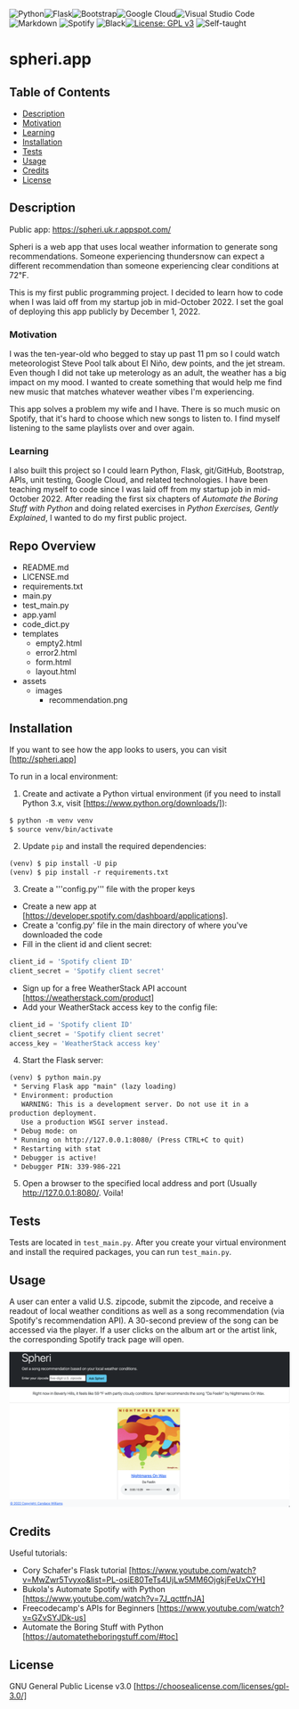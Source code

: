 ![Python](https://img.shields.io/badge/python-3670A0?style=for-the-badge&logo=python&logoColor=ffdd54)![Flask](https://img.shields.io/badge/flask-%23000.svg?style=for-the-badge&logo=flask&logoColor=white)![Bootstrap](https://img.shields.io/badge/bootstrap-%23563D7C.svg?style=for-the-badge&logo=bootstrap&logoColor=white)![Google Cloud](https://img.shields.io/badge/GoogleCloud-%234285F4.svg?style=for-the-badge&logo=google-cloud&logoColor=white)![Visual Studio Code](https://img.shields.io/badge/Visual%20Studio%20Code-0078d7.svg?style=for-the-badge&logo=visual-studio-code&logoColor=white)![Markdown](https://img.shields.io/badge/markdown-%23000000.svg?style=for-the-badge&logo=markdown&logoColor=white) ![Spotify](https://img.shields.io/badge/Spotify-1ED760?style=for-the-badge&logo=spotify&logoColor=white) ![Black](https://img.shields.io/badge/code%20style-black-black)[![License: GPL v3](https://img.shields.io/badge/License-GPLv3-blue.svg)](https://www.gnu.org/licenses/gpl-3.0) ![Self-taught](https://img.shields.io/badge/Self--taught-First%20Public%20Project-brightgreen_)

# spheri.app

## Table of Contents

- [Description](#description)
- [Motivation](#motivation)
- [Learning](#learning)
- [Installation](#installation)
- [Tests](#tests)
- [Usage](#usage)
- [Credits](#credits)
- [License](#license)


## Description

Public app: https://spheri.uk.r.appspot.com/

Spheri is a web app that uses local weather information to generate song recommendations. Someone experiencing thundersnow can expect a different recommendation than someone experiencing clear conditions at 72℉. 

This is my first public programming project. I decided to learn how to code when I was laid off from my startup job in mid-October 2022. I set the goal of deploying this app publicly by December 1, 2022.

### Motivation

I was the ten-year-old who begged to stay up past 11 pm so I could watch meteorologist Steve Pool talk about El Niño, dew points, and the jet stream. Even though I did not take up meterology as an adult, the weather has a big impact on my mood. I wanted to create something that would help me find new music that matches whatever weather vibes I'm experiencing.

This app solves a problem my wife and I have. There is so much music on Spotify, that it's hard to choose which new songs to listen to. I find myself listening to the same playlists over and over again.

### Learning

I also built this project so I could learn Python, Flask, git/GitHub, Bootstrap, APIs, unit testing, Google Cloud, and related technologies. I have been teaching myself to code since I was laid off from my startup job in mid-October 2022. After reading the first six chapters of *Automate the Boring Stuff with Python* and doing related exercises in *Python Exercises, Gently Explained*, I wanted to do my first public project.

## Repo Overview

- README.md
- LICENSE.md
- requirements.txt
- main.py
- test_main.py
- app.yaml
- code_dict.py
- templates
  - empty2.html
  - error2.html
  - form.html
  - layout.html
- assets
  - images
    - recommendation.png

## Installation

If you want to see how the app looks to users, you can visit [http://spheri.app]

To run in a local environment:

1. Create and activate a Python virtual environment (if you need to install Python 3.x, visit [https://www.python.org/downloads/]):

```shell
$ python -m venv venv
$ source venv/bin/activate
```

2. Update `pip` and install the required dependencies:

```shell
(venv) $ pip install -U pip
(venv) $ pip install -r requirements.txt
```

3. Create a '''config.py''' file with the proper keys

- Create a new app at [https://developer.spotify.com/dashboard/applications].
- Create a 'config.py' file in the main directory of where you've downloaded the code
- Fill in the client id and client secret:
```python
client_id = 'Spotify client ID'
client_secret = 'Spotify client secret'
```
- Sign up for a free WeatherStack API account [https://weatherstack.com/product]
- Add your WeatherStack access key to the config file:
```python
client_id = 'Spotify client ID'
client_secret = 'Spotify client secret'
access_key = 'WeatherStack access key'
```

4. Start the Flask server:

```shell
(venv) $ python main.py
 * Serving Flask app "main" (lazy loading)
 * Environment: production
   WARNING: This is a development server. Do not use it in a production deployment.
   Use a production WSGI server instead.
 * Debug mode: on
 * Running on http://127.0.0.1:8080/ (Press CTRL+C to quit)
 * Restarting with stat
 * Debugger is active!
 * Debugger PIN: 339-986-221
 ```

 5. Open a browser to the specified local address and port (Usually http://127.0.0.1:8080/. Voila! 

## Tests

Tests are located in ```test_main.py```. After you create your virtual environment and install the required packages, you can run ```test_main.py```. 

## Usage

A user can enter a valid U.S. zipcode, submit the zipcode, and receive a readout of local weather conditions as well as a song recommendation (via Spotify's recommendation API). A 30-second preview of the song can be accessed via the player. If a user clicks on the album art or the artist link, the corresponding Spotify track page will open.

![screenshot of Spheri recommendation](assets/images/recommendation.png)


## Credits

Useful tutorials:
- Cory Schafer's Flask tutorial [https://www.youtube.com/watch?v=MwZwr5Tvyxo&list=PL-osiE80TeTs4UjLw5MM6OjgkjFeUxCYH]
- Bukola's Automate Spotify with Python [https://www.youtube.com/watch?v=7J_qcttfnJA]
- Freecodecamp's APIs for Beginners [https://www.youtube.com/watch?v=GZvSYJDk-us]
- Automate the Boring Stuff with Python [https://automatetheboringstuff.com/#toc]

## License

GNU General Public License v3.0 [https://choosealicense.com/licenses/gpl-3.0/]

